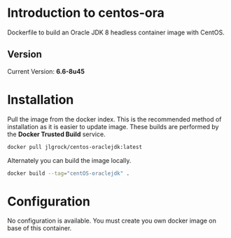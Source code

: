 # Introduction to centos-ora

Dockerfile to build an Oracle JDK 8 headless container image with CentOS.

## Version

Current Version: **6.6-8u45**

# Installation

Pull the image from the docker index. This is the recommended method of installation as it is easier to update image. These builds are performed by the **Docker Trusted Build** service.

```bash
docker pull jlgrock/centos-oraclejdk:latest
```

Alternately you can build the image locally.

```bash
docker build --tag="centOS-oraclejdk" .
```

# Configuration

No configuration is available. You must create you own docker image on base of this container.


